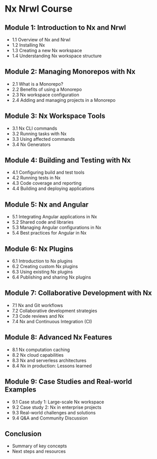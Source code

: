# Nx Nrwl Course

## Module 1: Introduction to Nx and Nrwl

- 1.1 Overview of Nx and Nrwl
- 1.2 Installing Nx
- 1.3 Creating a new Nx workspace
- 1.4 Understanding Nx workspace structure

## Module 2: Managing Monorepos with Nx

- 2.1 What is a Monorepo?
- 2.2 Benefits of using a Monorepo
- 2.3 Nx workspace configuration
- 2.4 Adding and managing projects in a Monorepo

## Module 3: Nx Workspace Tools

- 3.1 Nx CLI commands
- 3.2 Running tasks with Nx
- 3.3 Using affected commands
- 3.4 Nx Generators

## Module 4: Building and Testing with Nx

- 4.1 Configuring build and test tools
- 4.2 Running tests in Nx
- 4.3 Code coverage and reporting
- 4.4 Building and deploying applications

## Module 5: Nx and Angular

- 5.1 Integrating Angular applications in Nx
- 5.2 Shared code and libraries
- 5.3 Managing Angular configurations in Nx
- 5.4 Best practices for Angular in Nx

## Module 6: Nx Plugins

- 6.1 Introduction to Nx plugins
- 6.2 Creating custom Nx plugins
- 6.3 Using existing Nx plugins
- 6.4 Publishing and sharing Nx plugins

## Module 7: Collaborative Development with Nx

- 7.1 Nx and Git workflows
- 7.2 Collaborative development strategies
- 7.3 Code reviews and Nx
- 7.4 Nx and Continuous Integration (CI)

## Module 8: Advanced Nx Features

- 8.1 Nx computation caching
- 8.2 Nx cloud capabilities
- 8.3 Nx and serverless architectures
- 8.4 Nx in production: Lessons learned

## Module 9: Case Studies and Real-world Examples

- 9.1 Case study 1: Large-scale Nx workspace
- 9.2 Case study 2: Nx in enterprise projects
- 9.3 Real-world challenges and solutions
- 9.4 Q&A and Community Discussion

## Conclusion

- Summary of key concepts
- Next steps and resources
